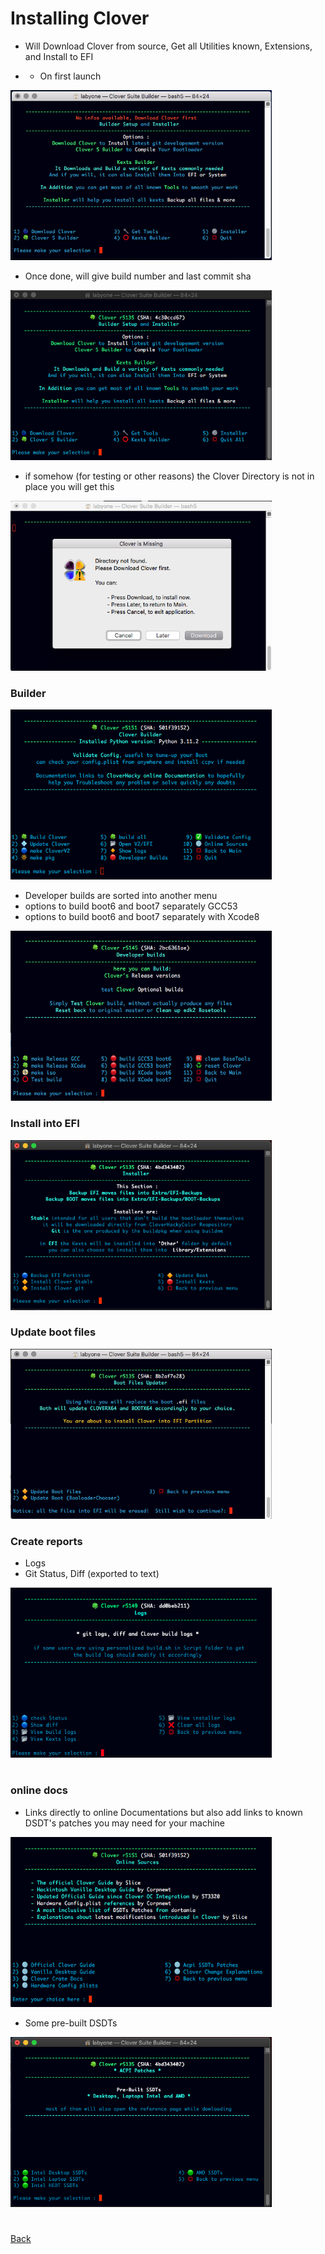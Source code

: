 # Installing Clover

- Will Download Clover from source, Get all Utilities known, Extensions, and Install to EFI

- - On first launch
<img src="media/images/GetClover.png" width="418" height="272">

- Once done, will give build number and last commit sha
<img src="media/images/setup.png" width="418" height="272">

- if somehow (for testing or other reasons) the Clover Directory is not in place you will get this

<img src="media/images/NoDir.png" width="418" height="272">


### Builder

<img src="media/images/builder.png" width="418" height="272">

- Developer builds are sorted into another menu
- options to build boot6 and boot7 separately GCC53
- options to build boot6 and boot7 separately with Xcode8

<img src="media/images/DevBuilds.png" width="418" height="272">

### Install into EFI

<img src="media/images/EFInst.png" width="418" height="272">

### Update boot files

<img src="media/images/CLUpdt.png" width="418" height="272">

### Create reports

- Logs
- Git Status, Diff (exported to text)

<img src="media/images/logs.png" width="418" height="272">

#
### online docs

- Links directly to online Documentations but also add links to known DSDT's patches you may need for your machine

<img src="media/images/DOCS.png" width="418" height="272">

- Some pre-built DSDTs

<img src="media/images/ACPIpa.png" width="418" height="272">

#
[Back](https://github.com/LAbyOne/Clover-Suite-Builder)
